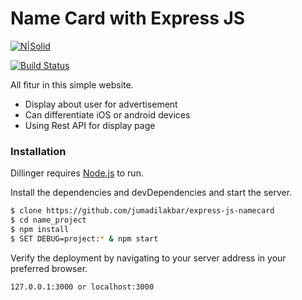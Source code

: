 # Name Card with Express JS

[![N|Solid](https://cldup.com/dTxpPi9lDf.thumb.png)](https://nodesource.com/products/nsolid)

[![Build Status](https://travis-ci.org/joemccann/dillinger.svg?branch=master)](https://travis-ci.org/joemccann/dillinger)

All fitur in this simple website.

  - Display about user for advertisement 
  - Can differentiate iOS or android devices
  - Using Rest API for display page


### Installation

Dillinger requires [Node.js](https://nodejs.org/) to run.

Install the dependencies and devDependencies and start the server.

```sh
$ clone https://github.com/jumadilakbar/express-js-namecard
$ cd name_project
$ npm install 
$ SET DEBUG=project:* & npm start
```

Verify the deployment by navigating to your server address in your preferred browser.

```sh
127.0.0.1:3000 or localhost:3000
```

